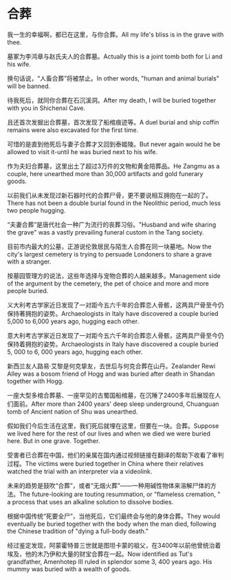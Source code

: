 # 合葬

<p><span class="chinese">我一生的幸福啊，都已在这里，与你合葬。</span><span class="english">All my life's bliss is in the grave with thee.</span></p>

<p><span class="chinese">墓冢为李鸿章与赵氏夫人的合葬墓。</span><span class="english">Actually this is a joint tomb both for Li and his wife.</span></p>

<p><span class="chinese">换句话说，“人畜合葬”将被禁止。</span><span class="english">In other words, "human and animal burials" will be banned.</span></p>

<p><span class="chinese">待我死后，就同你合葬在石沉溪洞。</span><span class="english">After my death, I will be buried together with you in Shichenxi Cave.</span></p>

<p><span class="chinese">且还首次发掘出合葬墓，首次发现了船棺痕迹等。</span><span class="english">A duel burial and ship coffin remains were also excavated for the first time.</span></p>

<p><span class="chinese">可惜的是直到他死后与妻子合葬才又回到泰姬陵。</span><span class="english">But never again would he be allowed to visit it-until he was buried next to his wife.</span></p>

<p><span class="chinese">作为夫妇合葬墓，这里出土了超过3万件的文物和黄金陪葬品。</span><span class="english">He Zangmu as a couple, here unearthed more than 30,000 artifacts and gold funerary goods.</span></p>

<p><span class="chinese">以前我们从未发现过新石器时代的合葬尸骨，更不要说相互拥抱在一起的了。</span><span class="english">There has not been a double burial found in the Neolithic period, much less two people hugging.</span></p>

<p><span class="chinese">“夫妻合葬”是唐代社会一种广为流行的丧葬习俗。</span><span class="english">"Husband and wife sharing the grave" was a vastly prevailing funeral custom in the Tang society.</span></p>

<p><span class="chinese">目前市内最大的公墓，正游说伦敦居民与陌生人合葬在同一块墓地。</span><span class="english">Now the city's largest cemetery is trying to persuade Londoners to share a grave with a stranger.</span></p>

<p><span class="chinese">按墓园管理方的说法，这些年选择与宠物合葬的人越来越多。</span><span class="english">Management side of the argument by the cemetery, the pet of choice and more and more people buried.</span></p>

<p><span class="chinese">义大利考古学家近日发现了一对距今五六千年的合葬恋人骨骸，这两具尸骨至今仍保持著拥抱的姿势。</span><span class="english">Archaeologists in Italy have discovered a couple buried 5,000 to 6,000 years ago, hugging each other.</span></p>

<p><span class="chinese">意大利考古学家近日发现了一对距今五六千年的合葬恋人骨骸，这两具尸骨至今仍保持着拥抱的姿势。</span><span class="english">Archaeologists in Italy have discovered a couple buried 5, 000 to 6, 000 years ago, hugging each other.</span></p>

<p><span class="chinese">新西兰友人路易·艾黎是何克挚友，去世后与何克合葬在山丹。</span><span class="english">Zealander Rewi Alley was a bosom friend of Hogg and was buried after death in Shandan together with Hogg.</span></p>

<p><span class="chinese">一座大型多棺合葬墓、一座罕见的古蜀国船棺墓，在沉陲了2400多年后展现在人们面前。</span><span class="english">After more than 2400 years' deep sleep underground, Chuanguan tomb of Ancient nation of Shu was unearthed.</span></p>

<p><span class="chinese">假如我们今后生活在这里，我们死后就埋在这里，但要在一块。合葬。</span><span class="english">Suppose we lived here for the rest of our lives and when we died we were buried here. But in one grave. Together.</span></p>

<p><span class="chinese">受害者已合葬在中国，他们的亲属在国内通过视频链接在翻译的帮助下收看了审判过程。</span><span class="english">The victims were buried together in China where their relatives watched the trial with an interpreter via a videolink.</span></p>

<p><span class="chinese">未来的趋势是鼓吹“合葬”，或者“无烟火葬”——一种用碱性物体来溶解尸体的方法。</span><span class="english">The future-looking are touting resummation, or "flameless cremation, " a process that uses an alkaline solution to dissolve bodies.</span></p>

<p><span class="chinese">根据中国传统“死要全尸”，当他死后，它们最终会与他的身体合葬。</span><span class="english">They would eventually be buried together with the body when the man died, following the Chinese tradition of "dying a full-body death."</span></p>

<p><span class="chinese">经过鉴定发现，阿蒙霍特普三世就是图坦卡蒙的祖父，在3400年以前他曾统治着埃及，他的木乃伊和大量的财宝合葬在一起。</span><span class="english">Now identified as Tut's grandfather, Amenhotep III ruled in splendor some 3, 400 years ago. His mummy was buried with a wealth of goods.</span></p>

